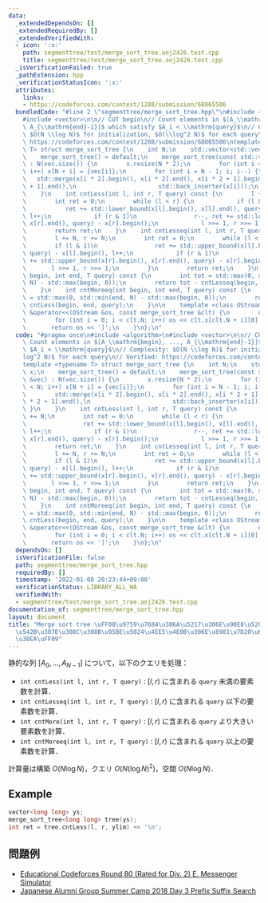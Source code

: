 ```yaml
---
data:
  _extendedDependsOn: []
  _extendedRequiredBy: []
  _extendedVerifiedWith:
  - icon: ':x:'
    path: segmenttree/test/merge_sort_tree.aoj2426.test.cpp
    title: segmenttree/test/merge_sort_tree.aoj2426.test.cpp
  _isVerificationFailed: true
  _pathExtension: hpp
  _verificationStatusIcon: ':x:'
  attributes:
    links:
    - https://codeforces.com/contest/1288/submission/68865506
  bundledCode: "#line 2 \"segmenttree/merge_sort_tree.hpp\"\n#include <algorithm>\n\
    #include <vector>\n\n// CUT begin\n// Count elements in $[A_\\mathrm{begin}, ...,\
    \ A_{\\mathrm{end}-1}]$ which satisfy $A_i < \\mathrm{query}$\n// Complexity:\
    \ $O(N \\log N)$ for initialization, $O(\\log^2 N)$ for each query\n// Verified:\
    \ https://codeforces.com/contest/1288/submission/68865506\ntemplate <typename\
    \ T> struct merge_sort_tree {\n    int N;\n    std::vector<std::vector<T>> x;\n\
    \    merge_sort_tree() = default;\n    merge_sort_tree(const std::vector<T> &vec)\
    \ : N(vec.size()) {\n        x.resize(N * 2);\n        for (int i = 0; i < N;\
    \ i++) x[N + i] = {vec[i]};\n        for (int i = N - 1; i; i--) {\n         \
    \   std::merge(x[i * 2].begin(), x[i * 2].end(), x[i * 2 + 1].begin(), x[i * 2\
    \ + 1].end(),\n                       std::back_inserter(x[i]));\n        }\n\
    \    }\n    int cntLess(int l, int r, T query) const {\n        l += N, r += N;\n\
    \        int ret = 0;\n        while (l < r) {\n            if (l & 1)\n     \
    \           ret += std::lower_bound(x[l].begin(), x[l].end(), query) - x[l].begin(),\
    \ l++;\n            if (r & 1)\n                r--, ret += std::lower_bound(x[r].begin(),\
    \ x[r].end(), query) - x[r].begin();\n            l >>= 1, r >>= 1;\n        }\n\
    \        return ret;\n    }\n    int cntLesseq(int l, int r, T query) const {\n\
    \        l += N, r += N;\n        int ret = 0;\n        while (l < r) {\n    \
    \        if (l & 1)\n                ret += std::upper_bound(x[l].begin(), x[l].end(),\
    \ query) - x[l].begin(), l++;\n            if (r & 1)\n                r--, ret\
    \ += std::upper_bound(x[r].begin(), x[r].end(), query) - x[r].begin();\n     \
    \       l >>= 1, r >>= 1;\n        }\n        return ret;\n    }\n    int cntMore(int\
    \ begin, int end, T query) const {\n        int tot = std::max(0, std::min(end,\
    \ N) - std::max(begin, 0));\n        return tot - cntLesseq(begin, end, query);\n\
    \    }\n    int cntMoreeq(int begin, int end, T query) const {\n        int tot\
    \ = std::max(0, std::min(end, N) - std::max(begin, 0));\n        return tot -\
    \ cntLess(begin, end, query);\n    }\n\n    template <class OStream> friend OStream\
    \ &operator<<(OStream &os, const merge_sort_tree &clt) {\n        os << '[';\n\
    \        for (int i = 0; i < clt.N; i++) os << clt.x[clt.N + i][0] << ',';\n \
    \       return os << ']';\n    }\n};\n"
  code: "#pragma once\n#include <algorithm>\n#include <vector>\n\n// CUT begin\n//\
    \ Count elements in $[A_\\mathrm{begin}, ..., A_{\\mathrm{end}-1}]$ which satisfy\
    \ $A_i < \\mathrm{query}$\n// Complexity: $O(N \\log N)$ for initialization, $O(\\\
    log^2 N)$ for each query\n// Verified: https://codeforces.com/contest/1288/submission/68865506\n\
    template <typename T> struct merge_sort_tree {\n    int N;\n    std::vector<std::vector<T>>\
    \ x;\n    merge_sort_tree() = default;\n    merge_sort_tree(const std::vector<T>\
    \ &vec) : N(vec.size()) {\n        x.resize(N * 2);\n        for (int i = 0; i\
    \ < N; i++) x[N + i] = {vec[i]};\n        for (int i = N - 1; i; i--) {\n    \
    \        std::merge(x[i * 2].begin(), x[i * 2].end(), x[i * 2 + 1].begin(), x[i\
    \ * 2 + 1].end(),\n                       std::back_inserter(x[i]));\n       \
    \ }\n    }\n    int cntLess(int l, int r, T query) const {\n        l += N, r\
    \ += N;\n        int ret = 0;\n        while (l < r) {\n            if (l & 1)\n\
    \                ret += std::lower_bound(x[l].begin(), x[l].end(), query) - x[l].begin(),\
    \ l++;\n            if (r & 1)\n                r--, ret += std::lower_bound(x[r].begin(),\
    \ x[r].end(), query) - x[r].begin();\n            l >>= 1, r >>= 1;\n        }\n\
    \        return ret;\n    }\n    int cntLesseq(int l, int r, T query) const {\n\
    \        l += N, r += N;\n        int ret = 0;\n        while (l < r) {\n    \
    \        if (l & 1)\n                ret += std::upper_bound(x[l].begin(), x[l].end(),\
    \ query) - x[l].begin(), l++;\n            if (r & 1)\n                r--, ret\
    \ += std::upper_bound(x[r].begin(), x[r].end(), query) - x[r].begin();\n     \
    \       l >>= 1, r >>= 1;\n        }\n        return ret;\n    }\n    int cntMore(int\
    \ begin, int end, T query) const {\n        int tot = std::max(0, std::min(end,\
    \ N) - std::max(begin, 0));\n        return tot - cntLesseq(begin, end, query);\n\
    \    }\n    int cntMoreeq(int begin, int end, T query) const {\n        int tot\
    \ = std::max(0, std::min(end, N) - std::max(begin, 0));\n        return tot -\
    \ cntLess(begin, end, query);\n    }\n\n    template <class OStream> friend OStream\
    \ &operator<<(OStream &os, const merge_sort_tree &clt) {\n        os << '[';\n\
    \        for (int i = 0; i < clt.N; i++) os << clt.x[clt.N + i][0] << ',';\n \
    \       return os << ']';\n    }\n};\n"
  dependsOn: []
  isVerificationFile: false
  path: segmenttree/merge_sort_tree.hpp
  requiredBy: []
  timestamp: '2022-01-08 20:23:44+09:00'
  verificationStatus: LIBRARY_ALL_WA
  verifiedWith:
  - segmenttree/test/merge_sort_tree.aoj2426.test.cpp
documentation_of: segmenttree/merge_sort_tree.hpp
layout: document
title: "Merge sort tree \uFF08\u9759\u7684\u306A\u5217\u306E\u90E8\u5206\u5217\u306B\
  \u542B\u307E\u308C\u308B\u95BE\u5024\u4EE5\u4E0B\u306E\u8981\u7D20\u6570\u30AF\u30A8\
  \u30EA\uFF09"
---
```


静的な列 $[A_0, \dots, A_{N - 1}]$ について，以下のクエリを処理：


- `int cntLess(int l, int r, T query)` : $[l, r)$ に含まれる `query` 未満の要素数を計算．
- `int cntLesseq(int l, int r, T query)` : $[l, r)$ に含まれる `query` 以下の要素数を計算．
- `int cntMore(int l, int r, T query)` : $[l, r)$ に含まれる `query` より大きい要素数を計算．
- `int cntMoreeq(int l, int r, T query)` : $[l, r)$ に含まれる `query` 以上の要素数を計算．

計算量は構築 $O(N \log N)$，クエリ $O(N (\log N)^2)$，空間 $O(N \log N)$．

## Example

```cpp
vector<long long> ys;
merge_sort_tree<long long> tree(ys);
int ret = tree.cntLess(l, r, ylim) << '\n';
```

## 問題例

- [Educational Codeforces Round 80 (Rated for Div. 2) E. Messenger Simulator](https://codeforces.com/contest/1288/problem/E)
- [Japanese Alumni Group Summer Camp 2018 Day 3 Prefix Suffix Search](https://judge.u-aizu.ac.jp/onlinejudge/description.jsp?id=2907)
